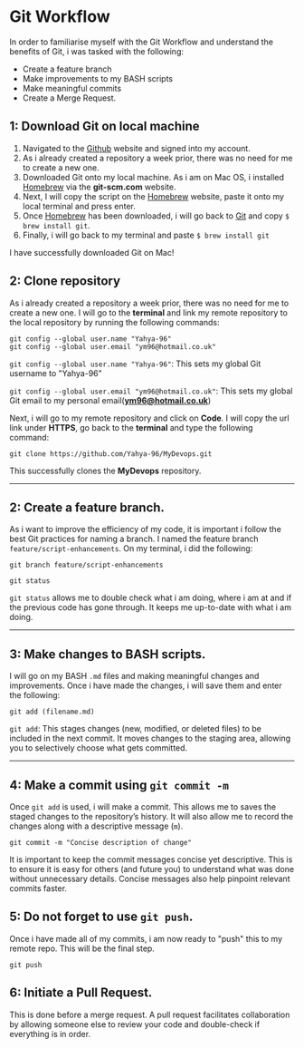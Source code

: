 # Git Workflow
 
In order to familiarise myself with the Git Workflow and understand the benefits of Git, i was tasked with the following: 

- Create a feature branch
- Make improvements to my BASH scripts
- Make meaningful commits
- Create a Merge Request.


## 1: Download Git on local machine
 1. Navigated to the [Github](https://github.com/) website and signed into my account.
 2. As i already created a repository a week prior, there was no need for me to create a new one.
 3. Downloaded Git onto my local machine. As i am on Mac OS, i  installed [Homebrew](git-scm.com) via the **git-scm.com** website.
 4. Next, I will copy the script on the [Homebrew](https://brew.sh/) website, paste it onto my local terminal and press enter.
 5. Once [Homebrew](https://brew.sh/) has been downloaded, i will go back to [Git](https://git-scm.com/downloads/mac) and copy `$ brew install git`.
 6. Finally, i will go back to my terminal and paste `$ brew install git`

I have successfully downloaded Git on Mac!


## 2: Clone repository
As i already created a repository a week prior, there was no need for me to create a new one. I will go to the **terminal** and link my remote repository to the local repository by running the following commands:
```
git config --global user.name "Yahya-96"
git config --global user.email "ym96@hotmail.co.uk"
```

`git config --global user.name "Yahya-96"`: This sets my global Git username to "Yahya-96"

`git config --global user.email "ym96@hotmail.co.uk"`: This sets my global Git email to my personal email(**ym96@hotmail.co.uk**)

Next, i will go to my remote repository and click on **Code**. I will copy the url link under **HTTPS**, go back to the **terminal** and type the following command:
```
git clone https://github.com/Yahya-96/MyDevops.git
```

This successfully clones the **MyDevops** repository.

---

 ## 2: Create a feature branch.
As i want to improve the efficiency of my code, it is important i follow the best Git practices for naming a branch. I named the feature branch `feature/script-enhancements`. On my terminal, i did the following:
```
git branch feature/script-enhancements

git status
```

`git status` allows me to double check what i am doing, where i am at and if the previous code has gone through. It keeps me up-to-date with what i am doing.

---

## 3: Make changes to BASH scripts.
I will go on my BASH `.md` files and making meaningful changes and improvements. Once i have made the changes, i will save them and enter the following:
```
git add (filename.md)
```

`git add`: This stages changes (new, modified, or deleted files) to be included in the next commit. It moves changes to the staging area, allowing you to selectively choose what gets committed.

---

## 4: Make a commit using `git commit -m`
Once `git add` is used, i will make a commit. This allows me to saves the staged changes to the repository’s history. It will also allow me to record the changes along with a descriptive message (`m`).
```
git commit -m "Concise description of change"
```

It is important to keep the commit messages concise yet descriptive. This is to ensure it is easy for others (and future you) to understand what was done without unnecessary details. Concise messages also help pinpoint relevant commits faster.


## 5: Do not forget to use `git push`.
Once i have made all of my commits, i am now ready to "push" this to my remote repo. This will be the final step.
```
git push
```

## 6: Initiate a Pull Request.  
This is done before a merge request. A pull request facilitates collaboration by allowing someone else to review your code and double-check if everything is in order.
